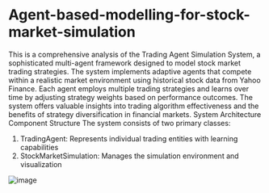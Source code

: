 # Agent-based-modelling-for-stock-market-simulation

This is a comprehensive analysis of the Trading Agent Simulation System, a sophisticated multi-agent framework designed to model stock market trading strategies. The system implements adaptive agents that compete within a realistic market environment using historical stock data from Yahoo Finance. Each agent employs multiple trading strategies and learns over time by adjusting strategy weights based on performance outcomes. The system offers valuable insights into trading algorithm effectiveness and the benefits of strategy diversification in financial markets.
System Architecture
Component Structure
The system consists of two primary classes:
1.	TradingAgent: Represents individual trading entities with learning capabilities
2.	StockMarketSimulation: Manages the simulation environment and visualization


![image](https://github.com/user-attachments/assets/dbe3b5eb-6928-4724-ae39-f2a70c120d81)


